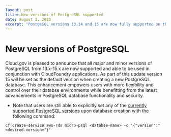 ```yaml
---
layout: post
title: New versions of PostgreSQL supported
date: August 1, 2023
excerpt: "PostgeSQL versions 13,14 and 15 are now fully supported on the platform"
---
```


# New versions of PostgreSQL

Cloud.gov is pleased to announce that all major and minor versions of PostgreSQL from 13.x-15.x are now supported and able to be used in conjunction with CloudFoundry applications. As part of this update version 15 will be set as the default version when creating a new PostgreSQL database. This enhancement empowers users with more flexibility and control over their databse environments while benefitting from the latest advancements in PostgreSQL database functionality and security. 

- Note that users are still able to explicitly set any of the [currently supported PostgreSQL versions](https://cloud.gov/docs/services/relational-database/#create-an-instance) upon database creation with the following command: 

```cf create-service aws-rds micro-psql <databse-name> -c '{"version":"<desired-version>"}'```
